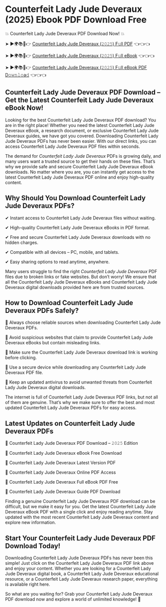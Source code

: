 # Counterfeit Lady Jude Deveraux (2025) Ebook PDF Download Free

💥 Counterfeit Lady Jude Deveraux PDF Download Now! 💥

➤ ►🌍📚📱👉 [Counterfeit Lady Jude Deveraux (𝟸𝟶𝟸𝟻) F𝚞ll PDF](https://getpdf.xyz/counterfeit-lady-jude-deveraux) 👈👈👈


➤ ►🌍📚📱👉 [Counterfeit Lady Jude Deveraux (𝟸𝟶𝟸𝟻) F𝚞ll eBook](https://getpdf.xyz/counterfeit-lady-jude-deveraux) 👈👈👈


➤ ►🌍📚📱👉 [Counterfeit Lady Jude Deveraux (𝟸𝟶𝟸𝟻) F𝚞ll eBook PDF D𝚘𝚠𝚗𝚕𝚘a𝚍](https://getpdf.xyz/counterfeit-lady-jude-deveraux) 👈👈👈


## Counterfeit Lady Jude Deveraux PDF Download – Get the Latest Counterfeit Lady Jude Deveraux eBook Now!

Looking for the best Counterfeit Lady Jude Deveraux PDF download? You are in the right place! Whether you need the latest Counterfeit Lady Jude Deveraux eBook, a research document, or exclusive Counterfeit Lady Jude Deveraux guides, we have got you covered. Downloading Counterfeit Lady Jude Deveraux PDFs has never been easier. With our direct links, you can access Counterfeit Lady Jude Deveraux PDF files within seconds.

The demand for *Counterfeit Lady Jude Deveraux* PDFs is growing daily, and many users want a trusted source to get their hands on these files. That’s why we provide safe and secure Counterfeit Lady Jude Deveraux eBook downloads. No matter where you are, you can instantly get access to the latest Counterfeit Lady Jude Deveraux PDF online and enjoy high-quality content.

## Why Should You Download Counterfeit Lady Jude Deveraux PDFs?

✔ Instant access to Counterfeit Lady Jude Deveraux files without waiting.

✔ High-quality Counterfeit Lady Jude Deveraux eBooks in PDF format.

✔ Free and secure Counterfeit Lady Jude Deveraux downloads with no hidden charges.

✔ Compatible with all devices – PC, mobile, and tablets.

✔ Easy sharing options to read anytime, anywhere.

Many users struggle to find the right *Counterfeit Lady Jude Deveraux* PDF files due to broken links or fake websites. But don’t worry! We ensure that all the Counterfeit Lady Jude Deveraux eBooks and Counterfeit Lady Jude Deveraux digital downloads provided here are from trusted sources.

## How to Download Counterfeit Lady Jude Deveraux PDFs Safely?

📌 Always choose reliable sources when downloading Counterfeit Lady Jude Deveraux PDFs.

📌 Avoid suspicious websites that claim to provide Counterfeit Lady Jude Deveraux eBooks but contain misleading links.

📌 Make sure the Counterfeit Lady Jude Deveraux download link is working before clicking.

📌 Use a secure device while downloading any Counterfeit Lady Jude Deveraux PDF file.

📌 Keep an updated antivirus to avoid unwanted threats from Counterfeit Lady Jude Deveraux digital downloads.

The internet is full of Counterfeit Lady Jude Deveraux PDF links, but not all of them are genuine. That’s why we make sure to offer the best and most updated Counterfeit Lady Jude Deveraux PDFs for easy access.

## Latest Updates on Counterfeit Lady Jude Deveraux PDFs

🔹 Counterfeit Lady Jude Deveraux PDF Download – 𝟸𝟶𝟸𝟻 Edition

🔹 Counterfeit Lady Jude Deveraux eBook Free Download

🔹 Counterfeit Lady Jude Deveraux Latest Version PDF

🔹 Counterfeit Lady Jude Deveraux Online PDF Access

🔹 Counterfeit Lady Jude Deveraux Full eBook PDF Free

🔹 Counterfeit Lady Jude Deveraux Guide PDF Download

Finding a genuine Counterfeit Lady Jude Deveraux PDF download can be difficult, but we make it easy for you. Get the latest Counterfeit Lady Jude Deveraux eBook PDF with a single click and enjoy reading anytime. Stay updated with the most recent Counterfeit Lady Jude Deveraux content and explore new information.

## Start Your Counterfeit Lady Jude Deveraux PDF Download Today!

Downloading Counterfeit Lady Jude Deveraux PDFs has never been this simple! Just click on the Counterfeit Lady Jude Deveraux PDF link above and enjoy your content. Whether you are looking for a Counterfeit Lady Jude Deveraux digital book, a Counterfeit Lady Jude Deveraux educational resource, or a Counterfeit Lady Jude Deveraux research paper, everything is available right here.

So what are you waiting for? Grab your Counterfeit Lady Jude Deveraux PDF download now and explore a world of unlimited knowledge! 🚀